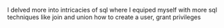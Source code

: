 I delved more into intricacies of sql where I equiped myself with more sql techniques like join and  union how to create a  user, grant privileges
